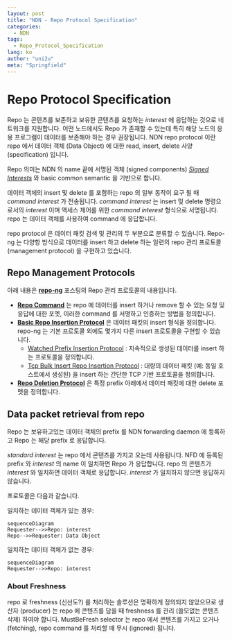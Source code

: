```yaml
---
layout: post
title: "NDN - Repo Protocol Specification"
categories:
  - NDN
tags:
  - Repo_Protocol_Specification
lang: ko
author: "uni2u"
meta: "Springfield"
---
```


# Repo Protocol Specification

Repo 는 콘텐츠를 보존하고 보유한 콘텐츠를 요청하는 _interest_ 에 응답하는 것으로 네트워크를 지원합니다. 어떤 노드에서도 Repo 가 존재할 수 있는데 특히 해당 노드의 응용 프로그램이 데이터를 보존해야 하는 경우 권장됩니다. NDN repo protocol 이란 repo 에서 데이터 객체 (Data Object) 에 대한 read, insert, delete 사양 (specification) 입니다. 

Repo 의미는 NDN 의 name 끝에 서명된 객체 (signed components) [_Signed Interests_](https://redmine.named-data.net/projects/ndn-cxx/wiki/SignedInterest) 와 basic common semantic 을 기반으로 합니다.

데이터 객체의 insert 및 delete 를 포함하는 repo 의 일부 동작이 요구 될 때 _command interest_ 가 전송됩니다. _command interest_ 는 insert 및 delete 명령으로서의 _interest_ 이며 액세스 제어를 위한 _command interest_ 형식으로 서명됩니다. repo 는 데이터 객체를 사용하여 command 에 응답합니다. 

repo protocol 은 데이터 패킷 검색 및 관리의 두 부분으로 분류할 수 있습니다. Repo-ng 는 다양항 방식으로 데이터를 insert 하고 delete 하는 일련의 repo 관리 프로토콜 (management protocol) 을 구현하고 있습니다.

## Repo Management Protocols

아래 내용은 **[repo-ng](2019-05-02-01_repo_ng.md)** 포스팅의 Repo 관리 프로토콜의 내용입니다. 

- **[Repo Command](2019-05-02-03_Repo_Command.md)** 는 repo 에 데이터를 insert 하거나 remove 할 수 있는 요청 및 응답에 대한 포멧, 이러한 command 를 서명하고 인증하는 방법을 정의합니다.
- **[Basic Repo Insertion Protocol](2019-05-02-04_Basic_Repo_Insertion_Protocol.md)** 은 데이터 패킷의 insert 형식을 정의합니다. repo-ng 는 기본 프로토콜 외에도 몇가지 다른 insert 프로토콜을 구현할 수 있습니다.
  - [Watched Prefix Insertion Protocol](2019-05-02-05_Watched_Prefix_Insertion_Protocol.md) : 지속적으로 생성된 데이터를 insert 하는 프로토콜을 정의합니다.
  - [Tcp Bulk Insert Repo Insertion Protocol](2019-05-02-06_Tcp_Bulk_Insert_Repo_Insertion_Protocol.md) : 대량의 데이터 패킷 (예: 동일 호스트에서 생성된) 을 insert 하는 간단한 TCP 기반 프로토콜을 정의합니다.
- **[Repo Deletion Protocol](2019-05-02-07_Repo_Deletion_Protocol.md)** 은 특정 prefix 아래에서 데이터 패킷에 대한 delete 포멧을 정의합니다.

## Data packet retrieval from repo

Repo 는 보유하고있는 데이터 객체의 prefix 를 NDN forwarding daemon 에 등록하고 Repo 는 해당 prefix 로 응답합니다.

_standard interest_ 는 repo 에서 콘텐츠를 가지고 오는데 사용됩니다. NFD 에 등록된 prefix 와 _interest_ 의 name 이 일치하면 Repo 가 응답합니다. repo 의 콘텐츠가 _interest_ 와 일치하면 데이터 객체로 응답합니다. _interest_ 가 일치하지 않으면 응답하지 않습니다.

프로토콜은 다음과 같습니다.

일치하는 데이터 객체가 있는 경우:

```mermaid
sequenceDiagram
Requester-->>Repo: interest
Repo-->>Requester: Data Object
```

일치하는 데이터 객체가 없는 경우:

```mermaid
sequenceDiagram
Requester-->>Repo: interest
```

### About Freshness

repo 로 freshness (신선도?) 를 처리하는 솔루션은 명확하게 정의되지 않았으므로 생산자 (producer) 는 repo 에 콘텐츠를 담을 때 freshness 를 관리 (쓸모없는 콘텐츠 삭제) 하여야 합니다. MustBeFresh selector 는 repo 에서 콘텐츠를 가지고 오거나 (fetching), repo command 를 처리할 때 무시 (ignored) 됩니다.
